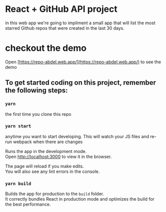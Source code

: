 # React + GitHub API project
in this web app we're going to impliment a small app that will list the most starred Github repos that were created in the last 30 days.

# checkout the demo
Open [https://repo-abdel.web.app/](https://repo-abdel.web.app/) to see the demo

## To get started coding on this project, remember the following steps:

### `yarn`
the first time you clone this repo

### `yarn start`
anytime you want to start developing. This will watch your JS files and re-run webpack when there are changes

Runs the app in the development mode.\
Open [http://localhost:3000](http://localhost:3000) to view it in the browser.

The page will reload if you make edits.\
You will also see any lint errors in the console.

### `yarn build`

Builds the app for production to the `build` folder.\
It correctly bundles React in production mode and optimizes the build for the best performance.
